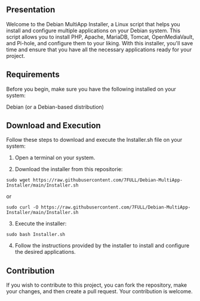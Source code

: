 ## Presentation
Welcome to the Debian MultiApp Installer, a Linux script that helps you install and configure multiple applications on your Debian system. This script allows you to install PHP, Apache,
MariaDB, Tomcat, OpenMediaVault, and Pi-hole, and configure them to your liking. With this installer, you'll save time and ensure that you have all the necessary applications ready for your
project.

## Requirements
Before you begin, make sure you have the following installed on your system:

Debian (or a Debian-based distribution)

## Download and Execution
Follow these steps to download and execute the Installer.sh file on your system:

1. Open a terminal on your system.

2. Download the installer from this repositorie:
```
sudo wget https://raw.githubusercontent.com/7FULL/Debian-MultiApp-Installer/main/Installer.sh
```
or
```
sudo curl -O https://raw.githubusercontent.com/7FULL/Debian-MultiApp-Installer/main/Installer.sh
```
3. Execute the installer:
```
sudo bash Installer.sh
```
4. Follow the instructions provided by the installer to install and configure the desired applications.

## Contribution
If you wish to contribute to this project, you can fork the repository, make your changes, and then create a pull request. Your contribution is welcome.
